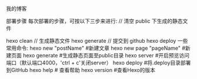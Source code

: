 
我的博客

部署步骤
每次部署的步骤，可按以下三步来进行:
// 清空 public 下生成的静态文件

hexo clean // 生成静态文件
hexo generate // 提交到 github
hexo deploy
一些常用命令:
hexo new "postName" #新建文章 hexo new page "pageName" #新建页面 hexo generate #生成静态页面至public目录 hexo server #开启预览访问端口（默认端口4000，'ctrl + c'关闭server） hexo deploy #将.deploy目录部署到GitHub hexo help # 查看帮助 hexo version #查看Hexo的版本
